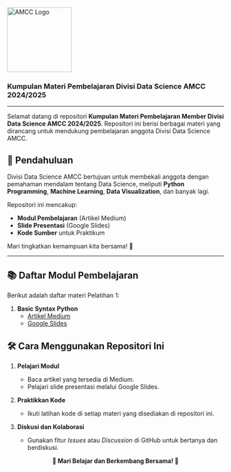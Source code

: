 # <div align="center">
  <img src="https://via.placeholder.com/150" alt="AMCC Logo" width="150"/>
  
  ### Kumpulan Materi Pembelajaran Divisi Data Science AMCC 2024/2025
</div>

---

Selamat datang di repositori **Kumpulan Materi Pembelajaran Member Divisi Data Science AMCC 2024/2025**. Repositori ini berisi berbagai materi yang dirancang untuk mendukung pembelajaran anggota Divisi Data Science AMCC.

## 🚀 Pendahuluan
Divisi Data Science AMCC bertujuan untuk membekali anggota dengan pemahaman mendalam tentang Data Science, meliputi **Python Programming**, **Machine Learning**, **Data Visualization**, dan banyak lagi. 

Repositori ini mencakup:
- **Modul Pembelajaran** (Artikel Medium)
- **Slide Presentasi** (Google Slides)
- **Kode Sumber** untuk Praktikum

Mari tingkatkan kemampuan kita bersama! 💪

---

## 📚 Daftar Modul Pembelajaran
Berikut adalah daftar materi Pelatihan 1:

1. **Basic Syntax Python**
   - [Artikel Medium](https://medium.com/amcc-amikom/python-awal-perjalanan-data-science-162cb7ca6834)
   - [Google Slides](https://docs.google.com/presentation/d/12S_5GipM3KKgisPv3sJfZ2CqSF5AdIrOx16-KY4uMxU/edit?usp=sharing)


## 🛠️ Cara Menggunakan Repositori Ini
1. **Pelajari Modul**
   - Baca artikel yang tersedia di Medium.
   - Pelajari slide presentasi melalui Google Slides.

2. **Praktikkan Kode**
   - Ikuti latihan kode di setiap materi yang disediakan di repositori ini.

3. **Diskusi dan Kolaborasi**
   - Gunakan fitur *Issues* atau *Discussion* di GitHub untuk bertanya dan berdiskusi.


<div align="center">
  <strong>🌟 Mari Belajar dan Berkembang Bersama! 🌟</strong>
</div>

